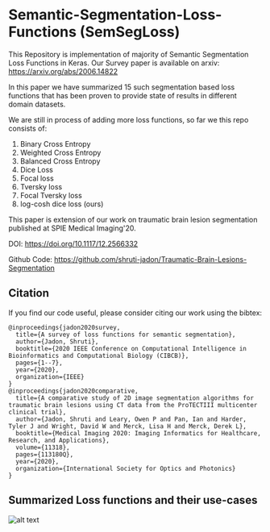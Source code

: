 # Semantic-Segmentation-Loss-Functions (SemSegLoss)
This Repository is implementation of majority of Semantic Segmentation Loss Functions in Keras. Our Survey paper is available on arxiv: https://arxiv.org/abs/2006.14822

In this paper we have summarized 15 such segmentation based loss functions that has been proven to provide state of results in different domain datasets.

We are still in process of adding more loss functions, so far we this repo consists of:
1. Binary Cross Entropy
2. Weighted Cross Entropy
3. Balanced Cross Entropy
4. Dice Loss
5. Focal loss
6. Tversky loss
7. Focal Tversky loss
8. log-cosh dice loss (ours)

This paper is extension of our work on traumatic brain lesion segmentation published at SPIE Medical Imaging'20.

DOI: https://doi.org/10.1117/12.2566332

Github Code: https://github.com/shruti-jadon/Traumatic-Brain-Lesions-Segmentation

## Citation
If you find our code useful, please consider citing our work using the bibtex:
```
@inproceedings{jadon2020survey,
  title={A survey of loss functions for semantic segmentation},
  author={Jadon, Shruti},
  booktitle={2020 IEEE Conference on Computational Intelligence in Bioinformatics and Computational Biology (CIBCB)},
  pages={1--7},
  year={2020},
  organization={IEEE}
}
@inproceedings{jadon2020comparative,
  title={A comparative study of 2D image segmentation algorithms for traumatic brain lesions using CT data from the ProTECTIII multicenter clinical trial},
  author={Jadon, Shruti and Leary, Owen P and Pan, Ian and Harder, Tyler J and Wright, David W and Merck, Lisa H and Merck, Derek L},
  booktitle={Medical Imaging 2020: Imaging Informatics for Healthcare, Research, and Applications},
  volume={11318},
  pages={113180Q},
  year={2020},
  organization={International Society for Optics and Photonics}
}
```
## Summarized Loss functions and their use-cases
![alt text](https://github.com/shruti-jadon/Semantic-Segmentation-Loss-Functions/blob/master/summary.png)
